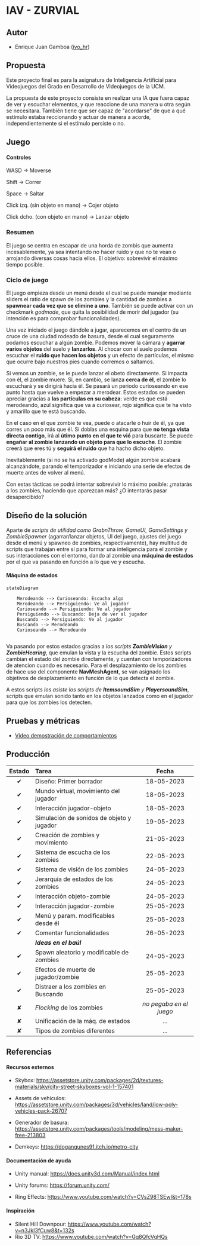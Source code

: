 # IAV - ZURVIAL

## Autor
- Enrique Juan Gamboa ([ivo_hr](https://github.com/ivo-hr))

## Propuesta
Este proyecto final es para la asignatura de Inteligencia Artificial para Videojuegos del Grado en Desarrollo de Videojuegos de la UCM.

La propuesta de este proyecto consiste en realizar una IA que fuera capaz de ver y escuchar elementos, y que reaccione de una manera u otra según se necesitara. Tambíén tiene que ser capaz de "acordarse" de que a qué estímulo estaba reccionando y actuar de manera a acorde, independientemente si el estímulo persiste o no.

## Juego

#### Controles
WASD -> Moverse

Shift -> Correr

Space -> Saltar

Click izq. (sin objeto en mano) -> Cojer objeto

Click dcho. (con objeto en mano) -> Lanzar objeto

### Resumen
El juego se centra en escapar de una horda de zombis que aumenta incesablemente, ya sea intentando no hacer ruido y que no te vean o arrojando diversas cosas hacia ellos. El objetivo: sobrevivir el máximo tiempo posible.

### Ciclo de juego
El juego empieza desde un menú desde el cual se puede manejar mediante sliders el ratio de spawn de los zombies y la cantidad de zombies a **spawnear cada vez que se elimine a uno**. También se puede activar con un checkmark _godmode_, que quita la posibilidad de morir del jugador (su intención es para comprobar funcionalidades).

Una vez iniciado el juego dándole a jugar, aparecemos en el centro de un cruce de una ciudad rodeado de basura, desde el cual seguramente podamos escuchar a algún zombie. Podemos mover la cámara y **agarrar varios objetos** del suelo y **lanzarlos**. Al chocar con el suelo podemos escuchar el **ruido que hacen los objetos** y un efecto de partículas, el mismo que ocurre bajo nuestros pies cuando corremos o saltamos.

Si vemos un zombie, se le puede lanzar el obeto directamente. Si impacta con él, el zombie muere. Si, en cambio, se lanza **cerca de él**, el zombie lo escuchará y se dirigirá hacia él. Se pasará un periodo curioseando en ese punto hasta que vuelve a empezar a merodear. Estos estados se pueden apreciar gracias a **las partículas en su cabeza**: verde es que está merodeando, azul significa que va a curiosear, rojo significa que te ha visto y amarillo que te está buscando.

En el caso en el que zombie te vea, puede o atacarle o huir de él, ya que corres un poco más que él. Si doblas una esquina para que **no tenga vista directa contigo**, irá al **útimo punto en el que te vió** para buscarte. Se puede **engañar al zombie lanzando un objeto para que lo escuche**. El zombie creerá que eres tú y **seguirá el ruido** que ha hacho dicho objeto.

Inevitablemente (si no se ha activado godMode) algún zombie acabará alcanzándote, parando el temporizador e iniciando una serie de efectos de muerte antes de volver al menú.

Con estas tácticas se podrá intentar sobrevivir lo máximo posible: ¿matarás a los zombies, haciendo que aparezcan más? ¿O intentarás pasar desapercibido?

## Diseño de la solución

Aparte de _scripts de utilidad como GrabnThrow, GameUI, GameSettings y ZombieSpawner_ (agarrar/lanzar objetos, UI del juego, ajustes del juego desde el menú y spawneo de zombies, respectivamente), hay multitud de scripts que trabajan entre sí para formar una inteligencia para el zombie y sus interacciones con el entorno, dando al zombie una **máquina de estados** por el que va pasando en función a lo que ve y escucha.

#### Máquina de estados
```mermaid
stateDiagram
    
    Merodeando --> Curioseando: Escucha algo
    Merodeando --> Persiguiendo: Ve al jugador
    Curioseando --> Persiguiendo: Ve al jugador
    Persiguiendo --> Buscando: Deja de ver al jugador
    Buscando --> Persiguiendo: Ve al jugador
    Buscando --> Merodeando
    Curioseando --> Merodeando
   
```

Va pasando por estos estados gracias a _los scripts **ZombieVision** y **ZombieHearing**_, que emulan la vista y la escucha del zombie. Estos scripts cambian el estado del zombie directamente, y cuentan con temporizadores de atencion cuando es necesario. Para el desplazamiento de los zombies de hace uso del componente **NavMeshAgent**, se van asignado los objetivos de desplazamiento en función de lo que detecta el zombie.

A estos scripts _los asiste los scripts de **ItemsoundSim** y **PlayersoundSim**_, scripts que emulan sonido tanto en los objetos lanzados como en el jugador para que los zombies los detecten.

## Pruebas y métricas

- [Vídeo demostración de comportamientos](https://youtu.be/1lSJxuRdXJU)


## Producción



| Estado  |  Tarea  |  Fecha  |  
|:-:|:--|:-:|
| ✔ | Diseño: Primer borrador | 18-05-2023 |
| ✔ | Mundo virtual, movimiento del jugador | 18-05-2023 |
| ✔ | Interacción jugador-objeto| 18-05-2023 |
| ✔ | Simulación de sonidos de objeto y jugador| 19-05-2023 |
| ✔ | Creación de zombies y movimiento | 21-05-2023 |
| ✔ | Sistema de escucha de los zombies| 22-05-2023 |
| ✔ | Sistema de visión de los zombies| 24-05-2023 |
| ✔ | Jerarquía de estados de los zombies| 24-05-2023 |
| ✔ | Interacción objeto-zombie| 24-05-2023 |
| ✔ | Interacción jugador-zombie| 25-05-2023 |
| ✔ | Menú y param. modificables desde él| 25-05-2023 |
| ✔ | Comentar funcionalidades | 26-05-2023 |
|  | _**Ideas en el baúl**_ |  |
| ✔ | Spawn aleatorio y modificable de zombies | 24-05-2023 |
| ✔ | Efectos de muerte de jugador/zombie | 25-05-2023 |
| ✔ | Distraer a los zombies en Buscando | 25-05-2023 |
| ✘ | _Flocking_ de los zombies | _no pegaba en el juego_ |
| ✘ | Unificación de la máq. de estados | ... |
| ✘ | Tipos de zombies diferentes | ... |

## Referencias

#### Recursos externos

- Skybox: https://assetstore.unity.com/packages/2d/textures-materials/sky/city-street-skyboxes-vol-1-157401

- Assets de vehiculos: https://assetstore.unity.com/packages/3d/vehicles/land/low-poly-vehicles-pack-26707

- Generador de basura: https://assetstore.unity.com/packages/tools/modeling/mess-maker-free-213803

- Demkeys: https://dogangunes91.itch.io/metro-city

#### Documentación de ayuda

- Unity manual: https://docs.unity3d.com/Manual/index.html

- Unity forums: https://forum.unity.com/

- Ring Effects: https://www.youtube.com/watch?v=CVsZ98TSEwI&t=178s

#### Inspiración

- Silent Hill Downpour: https://www.youtube.com/watch?v=n3JkI3fCuw8&t=132s
- Rio 3D TV: https://www.youtube.com/watch?v=Gq8QfcVqHQs


